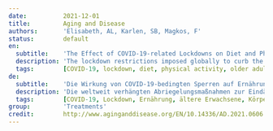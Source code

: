 ```yaml
---
date:          2021-12-01
title:         Aging and Disease
authors:       'Elisabeth, AL, Karlen, SB, Magkos, F'
status:        default
en:
  subtitle:    'The Effect of COVID-19-related Lockdowns on Diet and Physical Activity in Older Adults: A Systematic Review'
  description: 'The lockdown restrictions imposed globally to curb the COVID-19 pandemic have altered many aspects of daily life, including diet and physical activity. The aim of this systematic review was to evaluate evidence for changes in the diet and physical activity habits of older adults due to COVID-19-related lockdowns. We included analytic observational studies that reported on changes in diet, physical activity, or both, among older individuals (≥50 years old). We searched PubMed and EBSCO LISTA to identify original research articles published between 01/2020-03/2021. We identified 27 studies, 5 of which reported on changes in diet, 17 on changes in physical activity, and 5 on changes in both. The sample sizes ranged from 17 to 3110 subjects. Six of 10 papers on diet reported no significant changes in quantity or quality of food consumption; of those who did find changes in diet, these were generally unfavorable. Thirteen of 22 studies on physical activity reported a decrease in physical activity or an increase in sedentary time; the rest reported no major changes. Pre-lockdown habits were a predictor of change in some studies. The safer-at-home measures have not greatly impacted the diet of older adults but have led to a significant decrease in their physical activity, putting them at higher risk for non-communicable diseases, which may further increase their susceptibility to COVID-19. Ultimately, these findings may help guide clinical practice, by promoting additional health screenings by general practitioners for the elderly and by emphasizing the need for lifestyle interventions like at-home exercise initiatives, to help mitigate the negative impact of the pandemic on this especially vulnerable age group.'
  tags:        [COVID-19, lockdown, diet, physical activity, older adults]
de:
  subtitle:    'Die Wirkung von COVID-19-bedingten Sperren auf Ernährung und körperliche Aktivität bei älteren Erwachsenen: eine systematische Übersicht'
  description: 'Die weltweit verhängten Abriegelungsmaßnahmen zur Eindämmung der COVID-19-Pandemie haben viele Aspekte des täglichen Lebens verändert, darunter auch die Ernährung und die körperliche Betätigung. Ziel dieser systematischen Übersichtsarbeit war es, Belege für Veränderungen in den Ernährungs- und Bewegungsgewohnheiten älterer Erwachsener aufgrund von COVID-19-bedingten Abriegelungen zu bewerten. Wir schlossen analytische Beobachtungsstudien ein, die über Veränderungen in der Ernährung, der körperlichen Aktivität oder beidem bei älteren Menschen (≥50 Jahre alt) berichteten. Wir durchsuchten PubMed und EBSCO LISTA, um Original-Forschungsartikel zu finden, die zwischen 01/2020-03/2021 veröffentlicht wurden. Wir fanden 27 Studien, von denen 5 über Veränderungen in der Ernährung, 17 über Veränderungen in der körperlichen Aktivität und 5 über Veränderungen in beiden Bereichen berichteten. Die Stichprobengrößen reichten von 17 bis 3110 Probanden. Sechs von 10 Studien zur Ernährung berichteten über keine signifikanten Veränderungen bei der Quantität oder Qualität des Lebensmittelkonsums; bei denjenigen, die Veränderungen bei der Ernährung feststellten, waren diese im Allgemeinen ungünstig. Dreizehn von 22 Studien zur körperlichen Aktivität berichteten über eine Abnahme der körperlichen Aktivität oder eine Zunahme der sitzenden Tätigkeit; die übrigen berichteten über keine wesentlichen Veränderungen. In einigen Studien waren die Gewohnheiten vor dem Einschluss ein Prädiktor für Veränderungen. Die Maßnahmen für mehr Sicherheit zu Hause haben die Ernährung älterer Erwachsener nicht wesentlich beeinflusst, aber zu einem deutlichen Rückgang ihrer körperlichen Aktivität geführt, wodurch sie einem höheren Risiko für nicht übertragbare Krankheiten ausgesetzt sind, was ihre Anfälligkeit für COVID-19 weiter erhöhen könnte. Letztendlich können diese Ergebnisse als Orientierungshilfe für die klinische Praxis dienen, indem sie zusätzliche Gesundheitsuntersuchungen für ältere Menschen durch Allgemeinmediziner fördern und die Notwendigkeit von Maßnahmen zur Lebensführung, wie z. B. Bewegungsinitiativen zu Hause, unterstreichen, um die negativen Auswirkungen der Pandemie auf diese besonders gefährdete Altersgruppe zu mildern.' 
  tags:        [COVID-19, Lockdown, Ernährung, ältere Erwachsene, Körperliche Aktivität]
group:         'Treatments'
credit:        http://www.aginganddisease.org/EN/10.14336/AD.2021.0606
---
```

